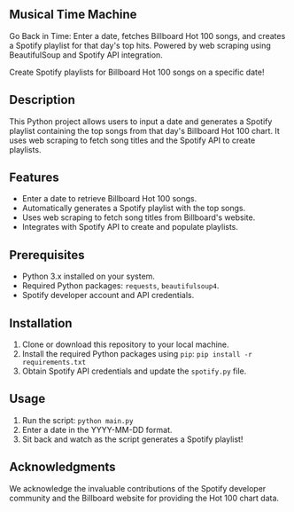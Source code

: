 ## Musical Time Machine
Go Back in Time: Enter a date, fetches Billboard Hot 100 songs, and creates a Spotify playlist for that day's top hits. Powered by web scraping using BeautifulSoup and Spotify API integration.

Create Spotify playlists for Billboard Hot 100 songs on a specific date!

## Description

This Python project allows users to input a date and generates a Spotify playlist containing the top songs from that day's Billboard Hot 100 chart. It uses web scraping to fetch song titles and the Spotify API to create playlists.

## Features

- Enter a date to retrieve Billboard Hot 100 songs.
- Automatically generates a Spotify playlist with the top songs.
- Uses web scraping to fetch song titles from Billboard's website.
- Integrates with Spotify API to create and populate playlists.

## Prerequisites

- Python 3.x installed on your system.
- Required Python packages: `requests`, `beautifulsoup4`.
- Spotify developer account and API credentials.
  
## Installation

1. Clone or download this repository to your local machine.
2. Install the required Python packages using `pip`:
   `pip install -r requirements.txt`
3. Obtain Spotify API credentials and update the `spotify.py` file.

## Usage

1. Run the script:
  `python main.py`
2. Enter a date in the YYYY-MM-DD format.
3. Sit back and watch as the script generates a Spotify playlist!

## Acknowledgments

We acknowledge the invaluable contributions of the Spotify developer community and the Billboard website for providing the Hot 100 chart data.
